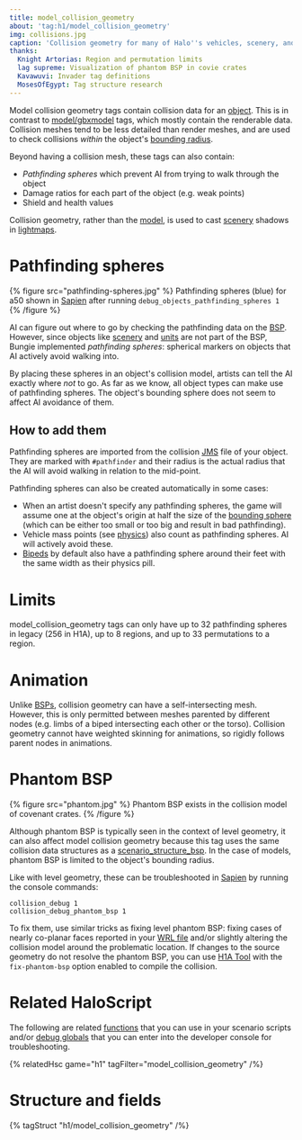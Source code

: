 ```yaml
---
title: model_collision_geometry
about: 'tag:h1/model_collision_geometry'
img: collisions.jpg
caption: 'Collision geometry for many of Halo''s vehicles, scenery, and bipeds'
thanks:
  Knight Artorias: Region and permutation limits
  lag supreme: Visualization of phantom BSP in covie crates
  Kavawuvi: Invader tag definitions
  MosesOfEgypt: Tag structure research
---
```

Model collision geometry tags contain collision data for an [object](~). This is in contrast to [model/gbxmodel](~gbxmodel) tags, which mostly contain the renderable data. Collision meshes tend to be less detailed than render meshes, and are used to check collisions _within_ the object's [bounding radius](~object#tag-field-bounding-radius).

Beyond having a collision mesh, these tags can also contain:

* _Pathfinding spheres_ which prevent AI from trying to walk through the object
* Damage ratios for each part of the object (e.g. weak points)
* Shield and health values

Collision geometry, rather than the [model](~gbxmodel), is used to cast [scenery](~) shadows in [lightmaps](~scenario_structure_bsp#lightmaps).

# Pathfinding spheres

{% figure src="pathfinding-spheres.jpg" %}
Pathfinding spheres (blue) for a50 shown in [Sapien](~h1-sapien) after running `debug_objects_pathfinding_spheres 1`
{% /figure %}

AI can figure out where to go by checking the pathfinding data on the [BSP](~scenario_structure_bsp). However, since objects like [scenery](~) and [units](~unit) are not part of the BSP, Bungie implemented _pathfinding spheres_: spherical markers on objects that AI actively avoid walking into.

By placing these spheres in an object's collision model, artists can tell the AI exactly where _not_ to go. As far as we know, all object types can make use of pathfinding spheres. The object's bounding sphere does not seem to affect AI avoidance of them.

## How to add them
Pathfinding spheres are imported from the collision [JMS](~) file of your object. They are marked with `#pathfinder` and their radius is the actual radius that the AI will avoid walking in relation to the mid-point.

Pathfinding spheres can also be created automatically in some cases:

* When an artist doesn't specify any pathfinding spheres, the game will assume one at the object's origin at half the size of the [bounding sphere](~object#tag-field-bounding-radius) (which can be either too small or too big and result in bad pathfinding).
* Vehicle mass points (see [physics](~)) also count as pathfinding spheres. AI will actively avoid these.
* [Bipeds](~biped) by default also have a pathfinding sphere around their feet with the same width as their physics pill.

# Limits
model_collision_geometry tags can only have up to 32 pathfinding spheres in legacy (256 in H1A), up to 8 regions, and up to 33 permutations to a region.

# Animation
Unlike [BSPs](~scenario_structure_bsp), collision geometry can have a self-intersecting mesh. However, this is only permitted between meshes parented by different nodes (e.g. limbs of a biped intersecting each other or the torso). Collision geometry cannot have weighted skinning for animations, so rigidly follows parent nodes in animations.

# Phantom BSP

{% figure src="phantom.jpg" %}
Phantom BSP exists in the collision model of covenant crates.
{% /figure %}

Although phantom BSP is typically seen in the context of level geometry, it can also affect model collision geometry because this tag uses the same collision data structures as a [scenario_structure_bsp](~scenario_structure_bsp#phantom-bsp). In the case of models, phantom BSP is limited to the object's bounding radius.

Like with level geometry, these can be troubleshooted in [Sapien](~h1-sapien) by running the console commands:

```console
collision_debug 1
collision_debug_phantom_bsp 1
```

To fix them, use similar tricks as fixing level phantom BSP: fixing cases of nearly co-planar faces reported in your [WRL file](~wrl) and/or slightly altering the collision model around the problematic location. If changes to the source geometry do not resolve the phantom BSP, you can use [H1A Tool](~h1-tool) with the `fix-phantom-bsp` option enabled to compile the collision.

# Related HaloScript
The following are related [functions](~scripting#functions) that you can use in your scenario scripts and/or [debug globals](~scripting#external-globals) that you can enter into the developer console for troubleshooting.

{% relatedHsc game="h1" tagFilter="model_collision_geometry" /%}
# Structure and fields

{% tagStruct "h1/model_collision_geometry" /%}
